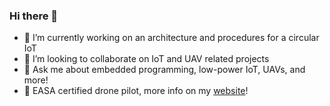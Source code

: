 ### Hi there 👋

- 🔭 I’m currently working on an architecture and procedures for a circular IoT
- 👯 I’m looking to collaborate on IoT and UAV related projects
- 💬 Ask me about embedded programming, low-power IoT, UAVs, and more!
- 🚁 EASA certified drone pilot, more info on my [website](https://www.jonacappelle.com)!

<!--
**jonacappelle/jonacappelle** is a ✨ _special_ ✨ repository because its `README.md` (this file) appears on your GitHub profile.

Here are some ideas to get you started:

- 🔭 I’m currently working on ...
- 🌱 I’m currently learning ...
- 👯 I’m looking to collaborate on ...
- 🤔 I’m looking for help with ...
- 💬 Ask me about ...
- 📫 How to reach me: ...
- 😄 Pronouns: ...
- ⚡ Fun fact: ...
-->
